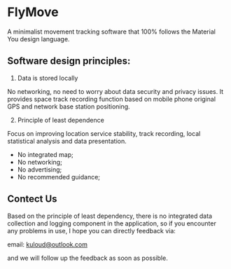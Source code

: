 # FlyMove

A minimalist movement tracking software that 100% follows the Material You design language.


## Software design principles:

1. Data is stored locally

No networking, no need to worry about data security and privacy issues. It provides space track recording function based on mobile phone original GPS and network base station positioning.

2. Principle of least dependence

Focus on improving location service stability, track recording, local statistical analysis and data presentation.

- No integrated map;
- No networking;
- No advertising;
- No recommended guidance;

## Contect Us

Based on the principle of least dependency, there is no integrated data collection and logging component in the application, so if you encounter any problems in use, I hope you can directly feedback via:

email: <kuloud@outlook.com>

and we will follow up the feedback as soon as possible.